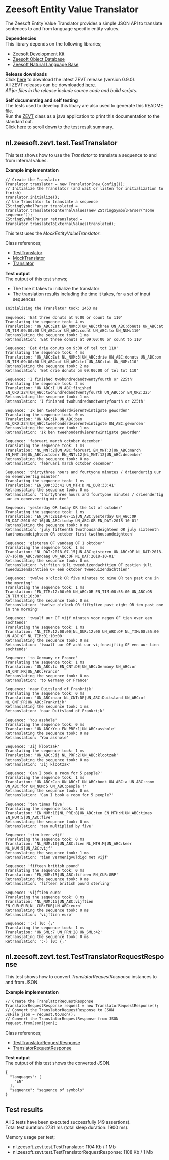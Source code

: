 Zeesoft Entity Value Translator
===============================
The Zeesoft Entity Value Translator provides a simple JSON API to translate sentences to and from language specific entity values.

**Dependencies**  
This library depends on the following libraries;  
 * [Zeesoft Development Kit](https://github.com/DyzLecticus/Zeesoft/tree/master/V3.0/ZDK/)  
 * [Zeesoft Object Database](https://github.com/DyzLecticus/Zeesoft/tree/master/V4.0/ZODB/)  
 * [Zeesoft Natural Language Base](https://github.com/DyzLecticus/Zeesoft/tree/master/V4.0/ZNLB/)  

**Release downloads**  
Click [here](https://github.com/DyzLecticus/Zeesoft/raw/master/V4.0/ZEVT/releases/zevt-0.9.0.zip) to download the latest ZEVT release (version 0.9.0).  
All ZEVT releases can be downloaded [here](https://github.com/DyzLecticus/Zeesoft/raw/master/V4.0/ZEVT/releases/).  
*All jar files in the release include source code and build scripts.*  

**Self documenting and self testing**  
The tests used to develop this libary are also used to generate this README file.  
Run the [ZEVT](https://github.com/DyzLecticus/Zeesoft/blob/master/V4.0/ZEVT/src/nl/zeesoft/zevt/test/ZEVT.java) class as a java application to print this documentation to the standard out.  
Click [here](#test-results) to scroll down to the test result summary.  

nl.zeesoft.zevt.test.TestTranslator
-----------------------------------
This test shows how to use the *Translator* to translate a sequence to and from internal values.

**Example implementation**  
~~~~
// Create the Translator
Translator translator = new Translator(new Config());
// Initialize the Translator (and wait or listen for initialization to finish)
translator.initialize();
// Use Translator to translate a sequence
ZStringSymbolParser translated = translator.translateToInternalValues(new ZStringSymbolParser("some sequence"));
ZStringSymbolParser retranslated = translator.translateToExternalValues(translated);
~~~~

This test uses the *MockEntityValueTranslator*.

Class references;  
 * [TestTranslator](https://github.com/DyzLecticus/Zeesoft/blob/master/V4.0/ZEVT/src/nl/zeesoft/zevt/test/TestTranslator.java)
 * [MockTranslator](https://github.com/DyzLecticus/Zeesoft/blob/master/V4.0/ZEVT/src/nl/zeesoft/zevt/test/MockTranslator.java)
 * [Translator](https://github.com/DyzLecticus/Zeesoft/blob/master/V4.0/ZEVT/src/nl/zeesoft/zevt/trans/Translator.java)

**Test output**  
The output of this test shows;  
 * The time it takes to initialize the translator  
 * The translation results including the time it takes, for a set of input sequences  
~~~~
Initializing the Translator took: 2453 ms

Sequence: 'Eat three donuts at 9:00 or count to 110'
Translating the sequence took: 4 ms
Translation: 'UN_ABC:Eat EN_NUM:3|UN_ABC:three UN_ABC:donuts UN_ABC:at UN_TIM:09:00:00 UN_ABC:or UN_ABC:count UN_ABC:to UN_NUM:110'
Retranslating the sequence took: 1 ms
Retranslation: 'Eat three donuts at 09:00:00 or count to 110'

Sequence: 'Eet drie donuts om 9:00 of tel tot 110'
Translating the sequence took: 4 ms
Translation: 'UN_ABC:Eet NL_NUM:3|UN_ABC:drie UN_ABC:donuts UN_ABC:om UN_TIM:09:00:00 UN_ABC:of UN_ABC:tel UN_ABC:tot UN_NUM:110'
Retranslating the sequence took: 2 ms
Retranslation: 'Eet drie donuts om 09:00:00 of tel tot 110'

Sequence: 'I finished twohundredandtwentyfourth or 225th'
Translating the sequence took: 2 ms
Translation: 'UN_ABC:I UN_ABC:finished EN_ORD:224|UN_ABC:twohundredandtwentyfourth UN_ABC:or EN_OR2:225'
Retranslating the sequence took: 1 ms
Retranslation: 'I finished twohundredandtwentyfourth or 225th'

Sequence: 'Ik ben tweehonderdvierentwintigste geworden'
Translating the sequence took: 0 ms
Translation: 'UN_ABC:Ik UN_ABC:ben NL_ORD:224|UN_ABC:tweehonderdvierentwintigste UN_ABC:geworden'
Retranslating the sequence took: 1 ms
Retranslation: 'Ik ben tweehonderdvierentwintigste geworden'

Sequence: 'februari march october december'
Translating the sequence took: 1 ms
Translation: 'NL_MNT:2|UN_ABC:februari EN_MNT:3|UN_ABC:march EN_MNT:10|UN_ABC:october EN_MNT:12|NL_MNT:12|UN_ABC:december'
Retranslating the sequence took: 0 ms
Retranslation: 'februari march october december'

Sequence: 'thirtythree hours and fourtyone minutes / drieendertig uur en eenenveertig minuten'
Translating the sequence took: 1 ms
Translation: 'EN_DUR:33:41 UN_MTH:D NL_DUR:33:41'
Retranslating the sequence took: 0 ms
Retranslation: 'thirtythree hours and fourtyone minutes / drieendertig uur en eenenveertig minuten'

Sequence: 'yesterday OR today OR the 1st of october'
Translating the sequence took: 1 ms
Translation: 'EN_DAT:2018-07-15|UN_ABC:yesterday UN_ABC:OR EN_DAT:2018-07-16|UN_ABC:today UN_ABC:OR EN_DAT:2018-10-01'
Retranslating the sequence took: 0 ms
Retranslation: 'july fifteenth twothousandeighteen OR july sixteenth twothousandeighteen OR october first twothousandeighteen'

Sequence: 'gisteren OF vandaag OF 1 oktober'
Translating the sequence took: 1 ms
Translation: 'NL_DAT:2018-07-15|UN_ABC:gisteren UN_ABC:OF NL_DAT:2018-07-16|UN_ABC:vandaag UN_ABC:OF NL_DAT:2018-10-01'
Retranslating the sequence took: 0 ms
Retranslation: 'vijftien juli tweeduizendachttien OF zestien juli tweeduizendachttien OF een oktober tweeduizendachttien'

Sequence: 'twelve o'clock OR five minutes to nine OR ten past one in the morning'
Translating the sequence took: 1 ms
Translation: 'EN_TIM:12:00:00 UN_ABC:OR EN_TIM:08:55:00 UN_ABC:OR EN_TIM:01:10:00'
Retranslating the sequence took: 0 ms
Retranslation: 'twelve o'clock OR fiftyfive past eight OR ten past one in the morning'

Sequence: 'twaalf uur OF vijf minuten voor negen OF tien over een sochtends'
Translating the sequence took: 1 ms
Translation: 'NL_TIM:12:00:00|NL_DUR:12:00 UN_ABC:OF NL_TIM:08:55:00 UN_ABC:OF NL_TIM:01:10:00'
Retranslating the sequence took: 0 ms
Retranslation: 'twaalf uur OF acht uur vijfenvijftig OF een uur tien sochtends'

Sequence: 'to Germany or France'
Translating the sequence took: 1 ms
Translation: 'UN_ABC:to EN_CNT:DE|UN_ABC:Germany UN_ABC:or EN_CNT:FR|UN_ABC:France'
Retranslating the sequence took: 0 ms
Retranslation: 'to Germany or France'

Sequence: 'naar Duitsland of Frankrijk'
Translating the sequence took: 0 ms
Translation: 'UN_ABC:naar NL_CNT:DE|UN_ABC:Duitsland UN_ABC:of NL_CNT:FR|UN_ABC:Frankrijk'
Retranslating the sequence took: 1 ms
Retranslation: 'naar Duitsland of Frankrijk'

Sequence: 'You asshole'
Translating the sequence took: 0 ms
Translation: 'UN_ABC:You EN_PRF:1|UN_ABC:asshole'
Retranslating the sequence took: 0 ms
Retranslation: 'You asshole'

Sequence: 'Jij klootzak'
Translating the sequence took: 1 ms
Translation: 'UN_ABC:Jij NL_PRF:2|UN_ABC:klootzak'
Retranslating the sequence took: 0 ms
Retranslation: 'Jij klootzak'

Sequence: 'Can I book a room for 5 people?'
Translating the sequence took: 1 ms
Translation: 'UN_ABC:Can UN_ABC:I UN_ABC:book UN_ABC:a UN_ABC:room UN_ABC:for UN_NUM:5 UN_ABC:people ?'
Retranslating the sequence took: 0 ms
Retranslation: 'Can I book a room for 5 people?'

Sequence: 'ten times five'
Translating the sequence took: 1 ms
Translation: 'EN_NUM:10|NL_PRE:8|UN_ABC:ten EN_MTH:M|UN_ABC:times EN_NUM:5|UN_ABC:five'
Retranslating the sequence took: 0 ms
Retranslation: 'ten multiplied by five'

Sequence: 'tien keer vijf'
Translating the sequence took: 0 ms
Translation: 'NL_NUM:10|UN_ABC:tien NL_MTH:M|UN_ABC:keer NL_NUM:5|UN_ABC:vijf'
Retranslating the sequence took: 1 ms
Retranslation: 'tien vermenigvuldigd met vijf'

Sequence: 'fifteen british pound'
Translating the sequence took: 0 ms
Translation: 'EN_NUM:15|UN_ABC:fifteen EN_CUR:GBP'
Retranslating the sequence took: 0 ms
Retranslation: 'fifteen british pound sterling'

Sequence: 'vijftien euro'
Translating the sequence took: 0 ms
Translation: 'NL_NUM:15|UN_ABC:vijftien EN_CUR:EUR|NL_CUR:EUR|UN_ABC:euro'
Retranslating the sequence took: 0 ms
Retranslation: 'vijftien euro'

Sequence: ':-) ]0: {;'
Translating the sequence took: 1 ms
Translation: 'UN_SML:7 UN_FRN:28 UN_SML:42'
Retranslating the sequence took: 0 ms
Retranslation: ':-) ]0: {;'
~~~~

nl.zeesoft.zevt.test.TestTranslatorRequestResponse
--------------------------------------------------
This test shows how to convert *TranslatorRequestResponse* instances to and from JSON.

**Example implementation**  
~~~~
// Create the TranslatorRequestResponse
TranslatorRequestResponse request = new TranslatorRequestResponse();
// Convert the TranslatorRequestResponse to JSON
JsFile json = request.toJson();
// Convert the TranslatorRequestResponse from JSON
request.fromJson(json);
~~~~

Class references;  
 * [TestTranslatorRequestResponse](https://github.com/DyzLecticus/Zeesoft/blob/master/V4.0/ZEVT/src/nl/zeesoft/zevt/test/TestTranslatorRequestResponse.java)
 * [TranslatorRequestResponse](https://github.com/DyzLecticus/Zeesoft/blob/master/V4.0/ZEVT/src/nl/zeesoft/zevt/trans/TranslatorRequestResponse.java)

**Test output**  
The output of this test shows the converted JSON.  
~~~~
{
  "languages": [
    "EN"
  ],
  "sequence": "sequence of symbols"
}
~~~~

Test results
------------
All 2 tests have been executed successfully (49 assertions).  
Total test duration: 2731 ms (total sleep duration: 1900 ms).  

Memory usage per test;  
 * nl.zeesoft.zevt.test.TestTranslator: 1104 Kb / 1 Mb
 * nl.zeesoft.zevt.test.TestTranslatorRequestResponse: 1108 Kb / 1 Mb
